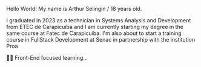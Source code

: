 Hello World! My name is Arthur Selingin / 18 years old.

I graduated in 2023 as a technician in Systems Analysis and Development from ETEC de Carapicuíba and I am currently starting my degree in the same course at Fatec de Carapicuíba. I'm also about to start a training course in FullStack Development at Senac in partnership with the institution Proa


👨‍💻 Front-End focused learning...

